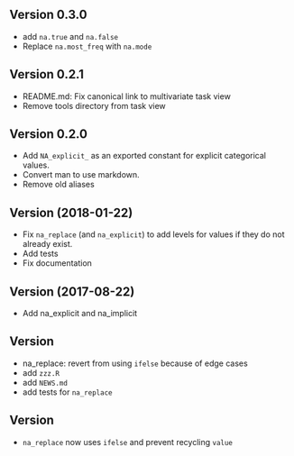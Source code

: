 ## Version 0.3.0 

 * add `na.true` and `na.false`
 * Replace `na.most_freq` with `na.mode`

## Version 0.2.1

 * README.md: Fix canonical link to multivariate task view
 * Remove tools directory from task view

## Version 0.2.0

 * Add `NA_explicit_` as an exported constant for explicit categorical values.
 * Convert man to use markdown.
 * Remove old aliases
 

## Version (2018-01-22) 
 
 * Fix `na_replace` (and `na_explicit`) to add levels for values if
   they do not already exist.
 * Add tests
 * Fix documentation

## Version  (2017-08-22)

 * Add na_explicit and na_implicit

## Version 

 * na_replace: revert from using `ifelse` because of edge cases 
 * add `zzz.R`
 * add `NEWS.md`
 * add tests for `na_replace`

## Version 

 * `na_replace` now uses `ifelse` and prevent recycling `value`
